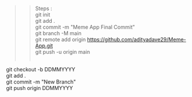 >>Steps :  <br>
git init <br>
git add . <br>
git commit -m "Meme App Final Commit" <br>
git branch -M main <br>
git remote add origin https://github.com/adityadave29/Meme-App.git <br>
git push -u origin main <br><br>

git checkout -b DDMMYYYY <br>
git add . <br>
git commit -m "New Branch" <br>
git push origin DDMMYYYY <br>

